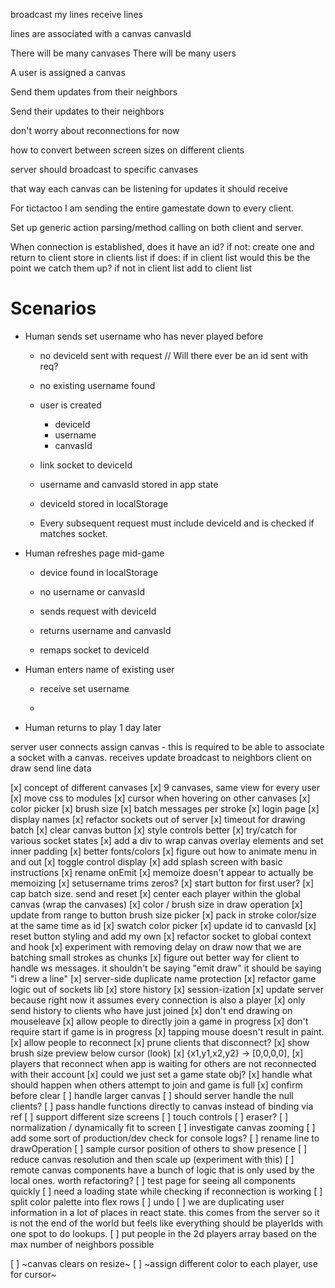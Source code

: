broadcast my lines
receive lines

lines are associated with a canvas
canvasId

There will be many canvases
There will be many users

A user is assigned a canvas

Send them updates from their neighbors

Send their updates to their neighbors

don't worry about reconnections for now

how to convert between screen sizes on different clients

server should broadcast to specific canvases

that way each canvas can be listening for updates it should receive

For tictactoo I am sending the entire gamestate down to every client.

Set up generic action parsing/method calling on both client and server.

<!-- prettier-ignore -->
When connection is established, does it have an id?
    if not:
        create one and return to client
        store in clients list
    if does:
        if in client list
            would this be the point we catch them up?
        if not in client list
            add to client list

# Scenarios

- Human sends set username who has never played before

  - no deviceId sent with request // Will there ever be an id sent with req?
  - no existing username found

  - user is created

    - deviceId
    - username
    - canvasId

  - link socket to deviceId

  - username and canvasId stored in app state
  - deviceId stored in localStorage

  - Every subsequent request must include deviceId and is checked if matches socket.

- Human refreshes page mid-game

  - device found in localStorage
  - no username or canvasId
  - sends request with deviceId
  - returns username and canvasId

  - remaps socket to deviceId

- Human enters name of existing user

  - receive set username

  -

- Human returns to play 1 day later

<!-- prettier-ignore -->
server
    user connects
        assign canvas - this is required to be able to associate a socket with a canvas.
    receives update
        broadcast to neighbors
client
    on draw
        send line data

[x] concept of different canvases
[x] 9 canvases, same view for every user
[x] move css to modules
[x] cursor when hovering on other canvases
[x] color picker
[x] brush size
[x] batch messages per stroke
[x] login page
[x] display names
[x] refactor sockets out of server
[x] timeout for drawing batch
[x] clear canvas button
[x] style controls better
[x] try/catch for various socket states
[x] add a div to wrap canvas overlay elements and set inner padding
[x] better fonts/colors
[x] figure out how to animate menu in and out
[x] toggle control display
[x] add splash screen with basic instructions
[x] rename onEmit
[x] memoize doesn't appear to actually be memoizing
[x] setusername trims zeros?
[x] start button for first user?
[x] cap batch size. send and reset
[x] center each player within the global canvas (wrap the canvases)
[x] color / brush size in draw operation
[x] update from range to button brush size picker
[x] pack in stroke color/size at the same time as id
[x] swatch color picker
[x] update id to canvasId
[x] reset button styling and add my own
[x] refactor socket to global context and hook
[x] experiment with removing delay on draw now that we are batching small strokes as chunks
[x] figure out better way for client to handle ws messages. it shouldn't be saying "emit draw" it should be saying "i drew a line"
[x] server-side duplicate name protection
[x] refactor game logic out of sockets lib
[x] store history
[x] session-ization
[x] update server because right now it assumes every connection is also a player
[x] only send history to clients who have just joined
[x] don't end drawing on mouseleave
[x] allow people to directly join a game in progress
[x] don't require start if game is in progress
[x] tapping mouse doesn't result in paint.
[x] allow people to reconnect
[x] prune clients that disconnect?
[x] show brush size preview below cursor (look)
[x] {x1,y1,x2,y2} -> [0,0,0,0],
[x] players that reconnect when app is waiting for others are not reconnected with their account
[x] could we just set a game state obj?
[x] handle what should happen when others attempt to join and game is full
[x] confirm before clear
[ ] handle larger canvas
[ ] should server handle the null clients?
[ ] pass handle functions directly to canvas instead of binding via ref
[ ] support different size screens
[ ] touch controls
[ ] eraser?
[ ] normalization / dynamically fit to screen
[ ] investigate canvas zooming
[ ] add some sort of production/dev check for console logs?
[ ] rename line to drawOperation
[ ] sample cursor position of others to show presence
[ ] reduce canvas resolution and then scale up (experiment with this)
[ ] remote canvas components have a bunch of logic that is only used by the local ones. worth refactoring?
[ ] test page for seeing all components quickly
[ ] need a loading state while checking if reconnection is working
[ ] split color palette into flex rows
[ ] undo
[ ] we are duplicating user information in a lot of places in react state. this comes from the server so it is not the end of the world but feels like everything should be playerIds with one spot to do lookups.
[ ] put people in the 2d players array based on the max number of neighbors possible

<!-- OLD -->

[ ] ~canvas clears on resize~
[ ] ~assign different color to each player, use for cursor~
